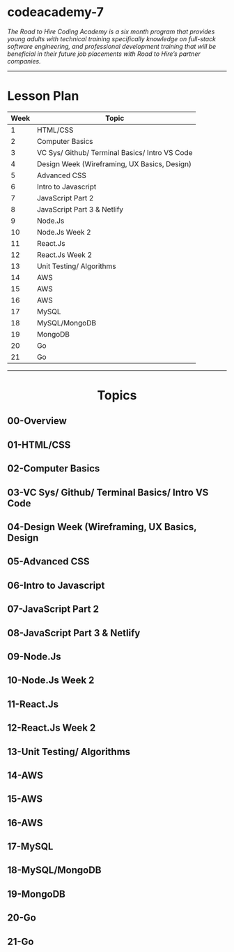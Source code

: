 # codeacademy-7

*The Road to Hire Coding Academy is a six month program that provides young adults with technical training specifically knowledge on full-stack software engineering, and professional development training that will be beneficial in their future job placements with Road to Hire’s partner companies.*

---
# Lesson Plan 


|Week  | Topic |
|--|--|
|1  | HTML/CSS |
|2	| Computer Basics |
|3  | VC Sys/ Github/ Terminal Basics/ Intro VS Code |
|4	| Design Week (Wireframing, UX Basics, Design) |
|5  | Advanced CSS  |
|6	| Intro to Javascript |
|7  | JavaScript Part 2 |
|8	| JavaScript Part 3 & Netlify |
|9  | Node.Js |
|10	| Node.Js Week 2|
|11 | React.Js |
|12	| React.Js Week 2 |
|13 | Unit Testing/ Algorithms |
|14	| AWS |
|15 | AWS |
|16	| AWS |
|17 | MySQL  |
|18	| MySQL/MongoDB  |
|19 | MongoDB |
|20	| Go |
|21 | Go |



---

# <p align="center"> Topics </p>



## 00-Overview



## 01-HTML/CSS

## 02-Computer Basics

## 03-VC Sys/ Github/ Terminal Basics/ Intro VS Code

## 04-Design Week (Wireframing, UX Basics, Design

## 05-Advanced CSS

## 06-Intro to Javascript

## 07-JavaScript Part 2

## 08-JavaScript Part 3 & Netlify

## 09-Node.Js

## 10-Node.Js Week 2

## 11-React.Js

## 12-React.Js Week 2

## 13-Unit Testing/ Algorithms

## 14-AWS

## 15-AWS

## 16-AWS

## 17-MySQL

## 18-MySQL/MongoDB

## 19-MongoDB

## 20-Go

## 21-Go



